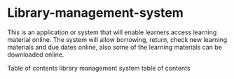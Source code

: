 # Library-management-system
This is an application or system that will enable learners access learning material online. The system will allow borrowing, return, check new learning materials and due dates online, also some of the learning materials can be downloaded online.

Table of contents
   library management system
   table of contents
